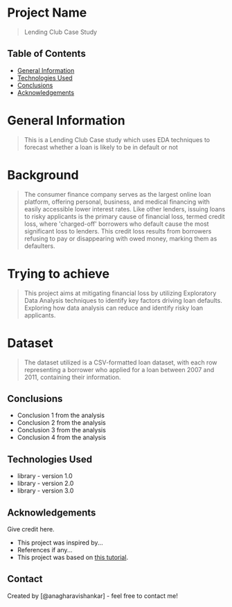 # Project Name
> Lending Club Case Study

## Table of Contents
* [General Information](#general-information)
* [Technologies Used](#technologies-used)
* [Conclusions](#conclusions)
* [Acknowledgements](#acknowledgements)

# General Information
> This is a Lending Club Case study which uses EDA techniques to forecast whether a loan is likely to be in default or not

# Background
>The consumer finance company serves as the largest online loan platform, offering personal, business, and medical financing with easily accessible lower interest rates. Like other lenders, issuing loans to risky applicants is the primary cause of financial loss, termed credit loss, where 'charged-off' borrowers who default cause the most significant loss to lenders. This credit loss results from borrowers refusing to pay or disappearing with owed money, marking them as defaulters.

# Trying to achieve
> This project aims at mitigating financial loss by utilizing Exploratory Data Analysis techniques to identify key factors driving loan defaults. Exploring how data analysis can reduce and identify risky loan applicants.

# Dataset
> The dataset utilized is a CSV-formatted loan dataset, with each row representing a borrower who applied for a loan between 2007 and 2011, containing their information.

<!-- You don't have to answer all the questions - just the ones relevant to your project. -->

## Conclusions
- Conclusion 1 from the analysis
- Conclusion 2 from the analysis
- Conclusion 3 from the analysis
- Conclusion 4 from the analysis

<!-- You don't have to answer all the questions - just the ones relevant to your project. -->


## Technologies Used
- library - version 1.0
- library - version 2.0
- library - version 3.0

<!-- As the libraries versions keep on changing, it is recommended to mention the version of library used in this project -->

## Acknowledgements
Give credit here.
- This project was inspired by...
- References if any...
- This project was based on [this tutorial](https://www.example.com).


## Contact
Created by [@anagharavishankar] - feel free to contact me!


<!-- Optional -->
<!-- ## License -->
<!-- This project is open source and available under the [... License](). -->

<!-- You don't have to include all sections - just the one's relevant to your project -->